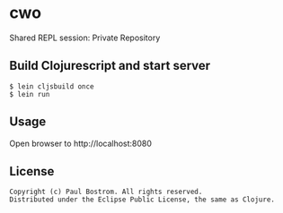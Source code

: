 # cwo

Shared REPL session: Private Repository

## Build Clojurescript and start server

    $ lein cljsbuild once
    $ lein run

## Usage

Open browser to http://localhost:8080

## License

    Copyright (c) Paul Bostrom. All rights reserved.
    Distributed under the Eclipse Public License, the same as Clojure.
